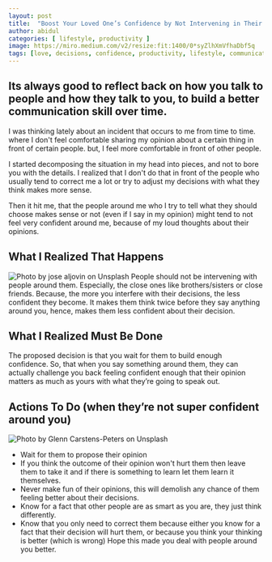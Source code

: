 ```yaml
---
layout: post
title:  "Boost Your Loved One’s Confidence by Not Intervening in Their Decisions"
author: abidul
categories: [ lifestyle, productivity ]
image: https://miro.medium.com/v2/resize:fit:1400/0*syZlhXmVfhaDbf5q
tags: [love, decisions, confidence, productivity, lifestyle, communication]
---
```

Its always good to reflect back on how you talk to people and how they talk to you, to build a better communication skill over time.
---
I was thinking lately about an incident that occurs to me from time to time. where I don't feel comfortable sharing my opinion about a certain thing in front of certain people. but, I feel more comfortable in front of other people.

I started decomposing the situation in my head into pieces, and not to bore you with the details. I realized that I don't do that in front of the people who usually tend to correct me a lot or try to adjust my decisions with what they think makes more sense.

Then it hit me, that the people around me who I try to tell what they should choose makes sense or not (even if I say in my opinion) might tend to not feel very confident around me, because of my loud thoughts about their opinions.
## What I Realized That Happens
![Photo by jose aljovin on Unsplash](https://miro.medium.com/v2/resize:fit:1400/0*4ktMGxmKEEOfGnnu)
People should not be intervening with people around them. Especially, the close ones like brothers/sisters or close friends. Because, the more you interfere with their decisions, the less confident they become. It makes them think twice before they say anything around you, hence, makes them less confident about their decision.

## What I Realized Must Be Done
The proposed decision is that you wait for them to build enough confidence. So, that when you say something around them, they can actually challenge you back feeling confident enough that their opinion matters as much as yours with what they’re going to speak out.

## Actions To Do (when they’re not super confident around you)
![Photo by Glenn Carstens-Peters on Unsplash](https://miro.medium.com/v2/resize:fit:1400/0*JqSxa-hCwkow56Sw)
- Wait for them to propose their opinion
- If you think the outcome of their opinion won't hurt them then leave them to take it and if there is something to learn let them learn it themselves.
- Never make fun of their opinions, this will demolish any chance of them feeling better about their decisions.
- Know for a fact that other people are as smart as you are, they just think differently.
- Know that you only need to correct them because either you know for a fact that their decision will hurt them, or because you think your thinking is better (which is wrong)
Hope this made you deal with people around you better.
